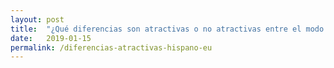 ```yaml
---
layout: post
title:  "¿Qué diferencias son atractivas o no atractivas entre el modo de vida hispano y el estilo de vida de los Estados Unidos?"
date:   2019-01-15
permalink: /diferencias-atractivas-hispano-eu
---
```

